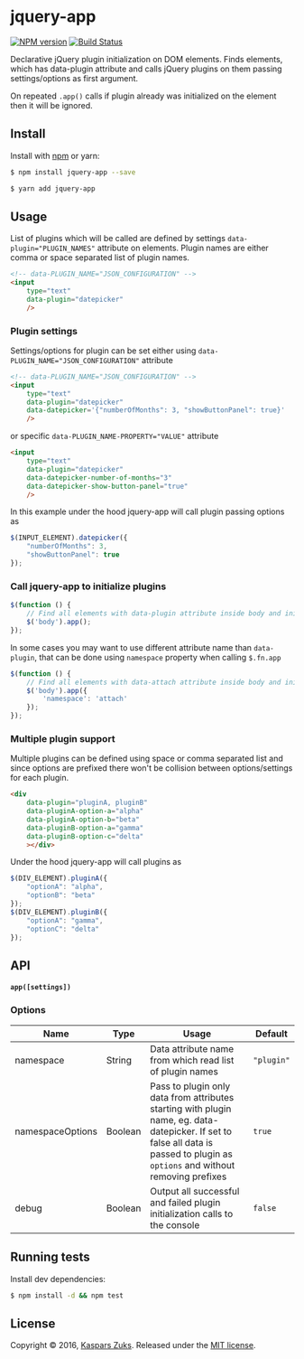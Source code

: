 [npm-url]: https://npmjs.org/package/jquery-app
[npm-image]: http://img.shields.io/npm/v/jquery-app.svg
[travis-url]: https://travis-ci.org/kasparsz/jquery-app
[travis-image]: http://img.shields.io/travis/kasparsz/jquery-app.svg

# jquery-app
[![NPM version][npm-image]][npm-url] [![Build Status][travis-image]][travis-url]

Declarative jQuery plugin initialization on DOM elements.
Finds elements, which has data-plugin attribute and calls jQuery plugins on them passing settings/options as first argument.

On repeated ```.app()``` calls if plugin already was initialized on the element then it will be ignored.

## Install

Install with [npm](https://www.npmjs.com/) or yarn:

```sh
$ npm install jquery-app --save
```
```sh
$ yarn add jquery-app
```

## Usage

List of plugins which will be called are defined by settings ```data-plugin="PLUGIN_NAMES"``` attribute on elements. Plugin names are either comma or space separated list of plugin names.

```html
<!-- data-PLUGIN_NAME="JSON_CONFIGURATION" -->
<input
    type="text"
    data-plugin="datepicker"
    />
```

### Plugin settings

Settings/options for plugin can be set either using ```data-PLUGIN_NAME="JSON_CONFIGURATION"``` attribute

```html
<!-- data-PLUGIN_NAME="JSON_CONFIGURATION" -->
<input
    type="text"
    data-plugin="datepicker"
    data-datepicker='{"numberOfMonths": 3, "showButtonPanel": true}'
    />
```

or specific ```data-PLUGIN_NAME-PROPERTY="VALUE"``` attribute

```html
<input
    type="text"
    data-plugin="datepicker"
    data-datepicker-number-of-months="3"
    data-datepicker-show-button-panel="true"
    />
```

In this example under the hood jquery-app will call plugin passing options as
```js
$(INPUT_ELEMENT).datepicker({
    "numberOfMonths": 3,
    "showButtonPanel": true
});
```

### Call jquery-app to initialize plugins

```js
$(function () {
    // Find all elements with data-plugin attribute inside body and initialize plugins
    $('body').app();
});
```

In some cases you may want to use different attribute name than ```data-plugin```, that can be done using ```namespace``` property when calling ```$.fn.app```

```js
$(function () {
    // Find all elements with data-attach attribute inside body and initialize plugins
    $('body').app({
        'namespace': 'attach'
    });
});
```

### Multiple plugin support

Multiple plugins can be defined using space or comma separated list and since options are prefixed there won't be collision between options/settings for each plugin.

```html
<div
    data-plugin="pluginA, pluginB"
    data-pluginA-option-a="alpha"
    data-pluginA-option-b="beta"
    data-pluginB-option-a="gamma"
    data-pluginB-option-c="delta"
    ></div>
```

Under the hood jquery-app will call plugins as
```js
$(DIV_ELEMENT).pluginA({
    "optionA": "alpha",
    "optionB": "beta"
});
$(DIV_ELEMENT).pluginB({
    "optionA": "gamma",
    "optionC": "delta"
});
```


## API

#### `app([settings])`


### Options

| Name     | Type    | Usage                                    | Default  |
| -------- | ------- | ---------------------------------------- | -------- |
| namespace    | String | Data attribute name from which read list of plugin names | ```"plugin"```     |
| namespaceOptions    | Boolean | Pass to plugin only data from attributes starting with plugin name, eg. data-datepicker. If set to false all data is passed to plugin as ```options``` and without removing prefixes | ```true```     |
| debug    | Boolean | Output all successful and failed plugin initialization calls to the console | ```false```     |

## Running tests

Install dev dependencies:

```sh
$ npm install -d && npm test
```

## License

Copyright © 2016, [Kaspars Zuks](https://github.com/kasparsz).
Released under the [MIT license](https://github.com/kasparsz/jquery-app/blob/master/LICENSE).

[npm-url]: https://npmjs.org/package/jquery-app
[npm-image]: http://img.shields.io/npm/v/jquery-app.svg
[travis-url]: https://travis-ci.org/kasparsz/jquery-app
[travis-image]: http://img.shields.io/travis/kasparsz/jquery-app.svg
